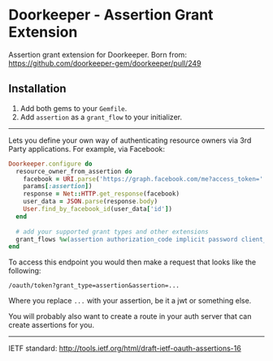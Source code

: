 # Doorkeeper - Assertion Grant Extension

Assertion grant extension for Doorkeeper. Born from:
https://github.com/doorkeeper-gem/doorkeeper/pull/249

## Installation

1. Add both gems to your `Gemfile`.
2. Add `assertion` as a `grant_flow` to your initializer.

___

Lets you define your own way of authenticating resource owners via 3rd Party
applications. For example, via Facebook:

```ruby
Doorkeeper.configure do
  resource_owner_from_assertion do
    facebook = URI.parse('https://graph.facebook.com/me?access_token=' +
    params[:assertion])
    response = Net::HTTP.get_response(facebook)
    user_data = JSON.parse(response.body)
    User.find_by_facebook_id(user_data['id'])
  end
  
  # add your supported grant types and other extensions
  grant_flows %w(assertion authorization_code implicit password client_credentials)
end
```

To access this endpoint you would then make a request that looks like the following:
```
/oauth/token?grant_type=assertion&assertion=...
```
Where you replace `...` with your assertion, be it a jwt or something else. 

You will probably also want to create a route in your auth server that can create
assertions for you.

___

IETF standard: http://tools.ietf.org/html/draft-ietf-oauth-assertions-16
